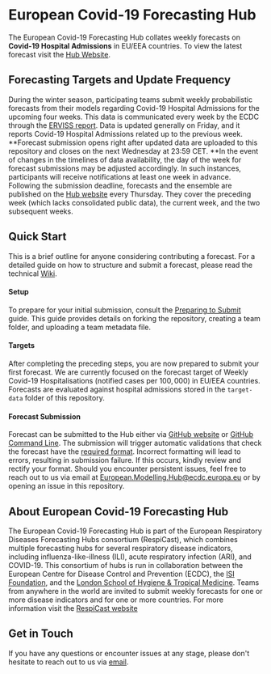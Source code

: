 # European Covid-19 Forecasting Hub
The European Covid-19 Forecasting Hub collates weekly forecasts on **Covid-19 Hospital Admissions** in EU/EEA countries. To view the latest forecast visit the [Hub Website](https://respicast.ecdc.europa.eu/forecasts/).

## Forecasting Targets and Update Frequency
During the winter season, participating teams submit weekly probabilistic forecasts from their models regarding Covid-19 Hospital Admissions for the upcoming four weeks. This data is communicated every week by the ECDC through the [ERVISS report](https://erviss.org/). Data is updated generally on Friday, and it reports Covid-19 Hospital Admissions related up to the previous week. **Forecast submission opens right after updated data are uploaded to this repository and closes on the next Wednesday at 23:59 CET. **In the event of changes in the timelines of data availability, the day of the week for forecast submissions may be adjusted accordingly. In such instances, participants will receive notifications at least one week in advance. Following the submission deadline, forecasts and the ensemble are published on the [Hub website](https://respicast.ecdc.europa.eu/forecasts/) every Thursday. They cover the preceding week (which lacks consolidated public data), the current week, and the two subsequent weeks.


## Quick Start
This is a brief outline for anyone considering contributing a forecast. For a detailed guide on how to structure and submit a forecast, please read the technical [Wiki](https://github.com/european-modelling-hubs/RespiCast-Covid19/wiki).


#### Setup
To prepare for your initial submission, consult the [Preparing to Submit](https://github.com/european-modelling-hubs/RespiCast-Covid19/wiki/Preparing-to-submit) guide. This guide provides details on forking the repository, creating a team folder, and uploading a team metadata file.

#### Targets
After completing the preceding steps, you are now prepared to submit your first forecast. We are currently focused on the forecast target of Weekly Covid-19 Hospitalisations (notified cases per $100,000$) in EU/EEA countries. Forecasts are evaluated against hospital admissions stored in the `target-data` folder of this repository. 


#### Forecast Submission
Forecast can be submitted to the Hub either via [GitHub website](https://github.com/european-modelling-hubs/RespiCast-Covid19/wiki/Submitting-using-GitHub-Website) or [GitHub Command Line](https://github.com/european-modelling-hubs/RespiCast-Covid19/wiki/Submitting-using-GitHub-Command-Line). The submission will trigger automatic validations that check the forecast have the [required format](https://github.com/european-modelling-hubs/RespiCast-Covid19/wiki/Submission-Format). Incorrect formatting will lead to errors, resulting in submission failure. If this occurs, kindly review and rectify your format. Should you encounter persistent issues, feel free to reach out to us via email at [European.Modelling.Hub@ecdc.europa.eu](mailto:European.Modelling.Hub@ecdc.europa.eu) or by opening an issue in this repository.


## About European Covid-19 Forecasting Hub
The European Covid-19 Forecasting Hub is part of the European Respiratory Diseases Forecasting Hubs consortium (RespiCast), which combines multiple forecasting hubs for several respiratory disease indicators, including influenza-like-illness (ILI), acute respiratory infection (ARI), and COVID-19. This consortium of hubs is run in collaboration between the European Centre for Disease Control and Prevention (ECDC), the [ISI Foundation](https://www.isi.it/en/home), and the [London School of Hygiene & Tropical Medicine](https://epiforecasts.io/). Teams from anywhere in the world are invited to submit weekly forecasts for one or more disease indicators and for one or more countries. For more information visit the [RespiCast website](https://respicast.ecdc.europa.eu/)


## Get in Touch
If you have any questions or encounter issues at any stage, please don't hesitate to reach out to us via [email](mailto:European.Modelling.Hub@ecdc.europa.eu).

